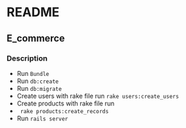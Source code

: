 # README

## E_commerce

### Description

* Run `Bundle`
* Run `db:create`
* Run `db:migrate`
* Create users with rake file run `rake users:create_users`
* Create products with rake file run 
* ` rake products:create_records`
* Run `rails server`
